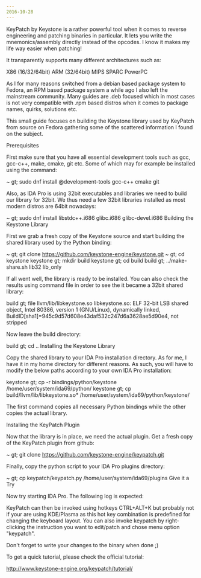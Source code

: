 ```yaml
---
2016-10-28
---
```


KeyPatch by Keystone is a rather powerful tool when it comes to reverse engineering and patching binaries in particular. It lets you write the mnemonics/assembly directly instead of the opcodes. I know it makes my life way easier when patching!

It transparently supports many different architectures such as:

X86 (16/32/64bit)
ARM (32/64bit)
MIPS
SPARC
PowerPC

As I for many reasons switched from a debian based package system to Fedora, an RPM based package system a while ago I also left the mainstream community. Many guides are .deb focused which in most cases is not very compatible with .rpm based distros when it comes to package names, quirks, solutions etc.

This small guide focuses on building the Keystone library used by KeyPatch from source on Fedora gathering some of the scattered information I found on the subject.

Prerequisites

First make sure that you have all essential development tools such as gcc, gcc-c++, make, cmake, git etc. Some of which may for example be installed using the command:

~
gt; sudo dnf install @development-tools gcc-c++ cmake git

Also, as IDA Pro is using 32bit executables and libraries we need to build our library for 32bit. We thus need a few 32bit libraries installed as most modern distros are 64bit nowadays:

~
gt; sudo dnf install libstdc++.i686 glibc.i686 glibc-devel.i686
Building the Keystone Library

First we grab a fresh copy of the Keystone source and start building the shared library used by the Python binding:

~
gt; git clone https://github.com/keystone-engine/keystone.git ~
gt; cd keystone keystone
gt; mkdir build keystone
gt; cd build build
gt; ../make-share.sh lib32 lib_only

If all went well, the library is ready to be installed. You can also check the results using command file in order to see the it became a 32bit shared library:

build
gt; file llvm/lib/libkeystone.so libkeystone.so: ELF 32-bit LSB shared object, Intel 80386, version 1 (GNU/Linux), dynamically linked, BuildID[sha1]=945c9d57d608e43daf532c247d6a3628ae5d90e4, not stripped

Now leave the build directory:

build
gt; cd ..
Installing the Keystone Library

Copy the shared library to your IDA Pro installation directory. As for me, I have it in my home directory for different reasons. As such, you will have to modify the below paths according to your own IDA Pro installation:

keystone
gt; cp -r bindings/python/keystone /home/user/system/ida69/python/ keystone
gt; cp build/llvm/lib/libkeystone.so* /home/user/system/ida69/python/keystone/

The first command copies all necessary Python bindings while the other copies the actual library.

Installing the KeyPatch Plugin

Now that the library is in place, we need the actual plugin. Get a fresh copy of the KeyPatch plugin from github:

~
gt; git clone https://github.com/keystone-engine/keypatch.git

Finally, copy the python script to your IDA Pro plugins directory:

~
gt; cp keypatch/keypatch.py /home/user/system/ida69/plugins
Give it a Try

Now try starting IDA Pro. The following log is expected:

KeyPatch can then be invoked using hotkeys CTRL+ALT+K but probably not if your are using KDE/Plasma as this hot key combination is predefined for changing the keyboard layout. You can also invoke keypatch by right-clicking the instruction you want to edit/patch and chose menu option "keypatch".

Don't forget to write your changes to the binary when done ;)

To get a quick tutorial, please check the official tutorial:

http://www.keystone-engine.org/keypatch/tutorial/